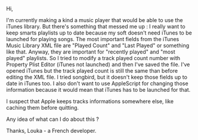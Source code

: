 

Hi,

I'm currently making a kind a music player that would be able to use the iTunes library.
But there's something that messed me up : I really want to keep smarts playlists up to date because my soft doesn't need iTunes to be launched for playing songs. The most important fields from the iTunes Music Library XML file are "Played Count" and "Last Played" or something like that. 
Anyway, they are important for "recently played" and "most played" playlists.
So I tried to modify a track played count number with Property Plist Editor (iTunes not launched) and then I've saved the file. I've  opened iTunes but the track played count is still the same than before editing the XML file.
I tried songbird, but it doesn't keep those fields up to date in iTunes too.
I also don't want to use AppleScript for changing those information because it would mean that iTunes has to be launched for that.

I suspect that Apple keeps tracks informations somewhere else, like caching them before quitting.

Any idea of what can I do about this ?

Thanks,
Louka - a French developer.

